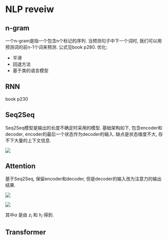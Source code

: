 # NLP reveiw

## n-gram

一个n-gram是指一个包含n个标记的序列.
当预测句子中下一个词时, 我们可以用预测词的前n-1个词来预测.
公式见book p280.
优化:
- 平滑
- 回退方法
- 基于类的语言模型

## RNN

book p230

## Seq2Seq 

Seq2Seq模型是输出的长度不确定时采用的模型.
基础架构如下, 包含encoder和decoder, encoder的最后一个状态作为decoder的输入.
缺点是状态维度不大, 存不下大量的上下文信息.

![](https://pic1.zhimg.com/80/v2-e258d6cd046c0567ad72a8fe930807cc_hd.jpg)

## Attention

基于Seq2Seq, 保留encoder和decoder, 但是decoder的输入改为注意力的输出结果.

![](https://pic4.zhimg.com/80/v2-5a509cc5d422b5d83006f41738dd7b43_hd.jpg)

![](https://pic4.zhimg.com/80/v2-f0a7c907fca9301a628ac3a5bfe04ac7_hd.jpg)

其中$\alpha$ 是由 $z_i$ 和 $h_i$ 得到.

## Transformer


